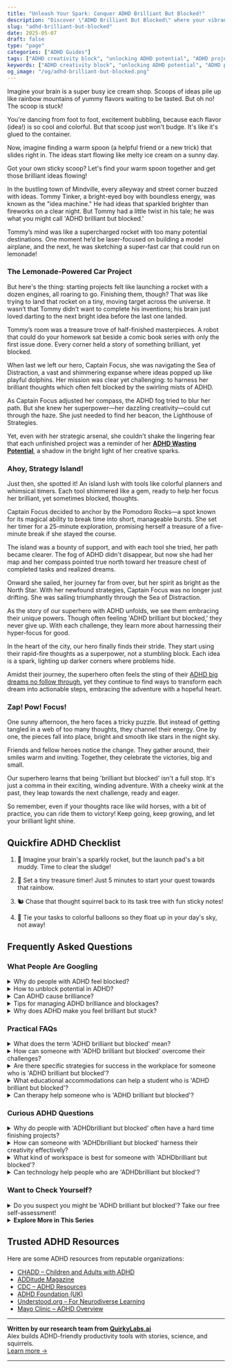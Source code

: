```yaml
---
title: "Unleash Your Spark: Conquer ADHD Brilliant But Blocked!"
description: "Discover \"ADHD Brilliant But Blocked\" where your vibrant ideas find freedom! Feel seen & uplifted as we melt those mental blocks together with warmth and playfulness."
slug: "adhd-brilliant-but-blocked"
date: 2025-05-07
draft: false
type: "page"
categories: ["ADHD Guides"]
tags: ["ADHD creativity block", "unlocking ADHD potential", "ADHD project completion", "ADHD idea management", "ADHD motivation tips", "ADHD support strategies", "ADHD playful solutions"]
keywords: ["ADHD creativity block", "unlocking ADHD potential", "ADHD project completion", "ADHD idea management", "ADHD motivation tips", "ADHD support strategies", "ADHD playful solutions"]
og_image: "/og/adhd-brilliant-but-blocked.png"
---
```


Imagine your brain is a super busy ice cream shop. Scoops of ideas pile up like rainbow mountains of yummy flavors waiting to be tasted. But oh no! The scoop is stuck!

You're dancing from foot to foot, excitement bubbling, because each flavor (idea!) is so cool and colorful. But that scoop just won't budge. It's like it's glued to the container.

Now, imagine finding a warm spoon (a helpful friend or a new trick) that slides right in. The ideas start flowing like melty ice cream on a sunny day.

Got your own sticky scoop? Let's find your warm spoon together and get those brilliant ideas flowing!

In the bustling town of Mindville, every alleyway and street corner buzzed with ideas. Tommy Tinker, a bright-eyed boy with boundless energy, was known as the "idea machine." He had ideas that sparkled brighter than fireworks on a clear night. But Tommy had a little twist in his tale; he was what you might call 'ADHD brilliant but blocked.'

Tommy’s mind was like a supercharged rocket with too many potential destinations. One moment he’d be laser-focused on building a model airplane, and the next, he was sketching a super-fast car that could run on lemonade!

### The Lemonade-Powered Car Project

But here's the thing: starting projects felt like launching a rocket with a dozen engines, all roaring to go. Finishing them, though? That was like trying to land that rocket on a tiny, moving target across the universe. It wasn’t that Tommy didn’t want to complete his inventions; his brain just loved darting to the next bright idea before the last one landed.

Tommy’s room was a treasure trove of half-finished masterpieces. A robot that could do your homework sat beside a comic book series with only the first issue done. Every corner held a story of something brilliant, yet blocked.

When last we left our hero, Captain Focus, she was navigating the Sea of Distraction, a vast and shimmering expanse where ideas popped up like playful dolphins. Her mission was clear yet challenging: to harness her brilliant thoughts which often felt blocked by the swirling mists of ADHD.

As Captain Focus adjusted her compass, the ADHD fog tried to blur her path. But she knew her superpower—her dazzling creativity—could cut through the haze. She just needed to find her beacon, the Lighthouse of Strategies.

Yet, even with her strategic arsenal, she couldn't shake the lingering fear that each unfinished project was a reminder of her **[ADHD Wasting Potential](/pages/adhd-wasting-potential/)**, a shadow in the bright light of her creative sparks.

### Ahoy, Strategy Island!

Just then, she spotted it! An island lush with tools like colorful planners and whimsical timers. Each tool shimmered like a gem, ready to help her focus her brilliant, yet sometimes blocked, thoughts.

Captain Focus decided to anchor by the Pomodoro Rocks—a spot known for its magical ability to break time into short, manageable bursts. She set her timer for a 25-minute exploration, promising herself a treasure of a five-minute break if she stayed the course.

The island was a bounty of support, and with each tool she tried, her path became clearer. The fog of ADHD didn't disappear, but now she had her map and her compass pointed true north toward her treasure chest of completed tasks and realized dreams.

Onward she sailed, her journey far from over, but her spirit as bright as the North Star. With her newfound strategies, Captain Focus was no longer just drifting. She was sailing triumphantly through the Sea of Distraction.

As the story of our superhero with ADHD unfolds, we see them embracing their unique powers. Though often feeling 'ADHD brilliant but blocked,' they never give up. With each challenge, they learn more about harnessing their hyper-focus for good.

In the heart of the city, our hero finally finds their stride. They start using their rapid-fire thoughts as a superpower, not a stumbling block. Each idea is a spark, lighting up darker corners where problems hide.

Amidst their journey, the superhero often feels the sting of their [ADHD big dreams no follow through](/pages/adhd-big-dreams-no-follow-through/), yet they continue to find ways to transform each dream into actionable steps, embracing the adventure with a hopeful heart.

### Zap! Pow! Focus!

One sunny afternoon, the hero faces a tricky puzzle. But instead of getting tangled in a web of too many thoughts, they channel their energy. One by one, the pieces fall into place, bright and smooth like stars in the night sky.

Friends and fellow heroes notice the change. They gather around, their smiles warm and inviting. Together, they celebrate the victories, big and small.

Our superhero learns that being 'brilliant but blocked' isn't a full stop. It's just a comma in their exciting, winding adventure. With a cheeky wink at the past, they leap towards the next challenge, ready and eager.

So remember, even if your thoughts race like wild horses, with a bit of practice, you can ride them to victory! Keep going, keep growing, and let your brilliant light shine.

## Quickfire ADHD Checklist

1. 🚀 Imagine your brain's a sparkly rocket, but the launch pad's a bit muddy. Time to clear the sludge!

2. 🌈 Set a tiny treasure timer! Just 5 minutes to start your quest towards that rainbow.

3. 🐿️ Chase that thought squirrel back to its task tree with fun sticky notes!

4. 🎈 Tie your tasks to colorful balloons so they float up in your day's sky, not away!

## Frequently Asked Questions



### What People Are Googling

<details><summary>Why do people with ADHD feel blocked?</summary><p>Feeling blocked is a common experience for individuals with ADHD, often stemming from the way their brains process information and prioritize tasks. This can feel like hitting a wall, where starting or continuing a task feels nearly impossible, not due to a lack of effort but because of how their brain is wired. It's important to understand that this isn't a failure or a lack of willpower; it's just a part of the ADHD experience. Finding strategies that work for you, such as breaking tasks into smaller steps or using timers, can help ease these feelings of being blocked and make tasks more manageable.</p></details>
<details><summary>How to unblock potential in ADHD?</summary><p>Unlocking your potential with ADHD is all about embracing your unique strengths and finding strategies that work for you. Start by exploring areas where you naturally excel or feel most enthusiastic—your ADHD can often enhance creativity, energy, or problem-solving abilities. Setting up a structured environment with clear, manageable goals can really help in reducing overwhelm and boosting productivity. Remember, finding a supportive community or coach can also make a tremendous difference, offering both understanding and practical advice tailored to your needs.</p></details>
<details><summary>Can ADHD cause brilliance?</summary><p>Absolutely, ADHD can be associated with unique strengths that might manifest as brilliance in various ways! Many people with ADHD are known for their creativity, ability to think outside the box, and rapid problem-solving skills. These traits can lead to innovative ideas and exceptional achievements in numerous fields, from the arts to sciences and beyond. It's all about harnessing those vibrant ADHD qualities in an environment that values and encourages them.</p></details>
<details><summary>Tips for managing ADHD brilliance and blockages?</summary><p>Absolutely, managing ADHD's unique blend of brilliance and occasional blockages can be like navigating a river with both smooth currents and tricky rapids. One helpful tip is to embrace your natural peaks of high energy and creativity by keeping a notebook or digital app handy to jot down ideas and insights as they come. During times when you feel blocked or unfocused, break tasks into smaller, manageable steps and set clear, attainable goals for each part—this can make the process less daunting. Also, don't forget to be kind to yourself and recognize that fluctuations in productivity are perfectly normal; it's all about finding your flow and riding the waves at your own pace.</p></details>
<details><summary>Why does ADHD make you feel brilliant but stuck?</summary><p>Having ADHD can often feel like being in a room filled with a hundred televisions, each playing something fascinating—your brain is bursting with ideas, insights, and bursts of brilliance! However, this same whirlwind of thoughts can make it tricky to pick just one thing to focus on, leaving you feeling stuck or overwhelmed. Think of it as having a supercharged brain that doesn't always want to follow a straight path. It’s perfectly okay, and together, we can find strategies to harness that brilliance effectively and navigate through the feeling of being stuck.</p></details>



### Practical FAQs

<details><summary>What does the term 'ADHD brilliant but blocked' mean?</summary><p>The phrase "ADHD brilliant but blocked" captures a common experience among those with ADHD, where you have a wealth of ideas and a vibrant imagination, but face hurdles in executing those ideas consistently due to various ADHD-related challenges. This can often feel like there's a barrier between your potential and your ability to express or achieve it. It's like having a treasure chest full of sparkling jewels locked inside a box—you know the value and creativity you possess, but sometimes the key to the lock is hard to find. Remember, this is a shared struggle within the ADHD community, and exploring strategies to unlock that chest can be incredibly rewarding.</p></details>
<details><summary>How can someone with 'ADHD brilliant but blocked' overcome their challenges?</summary><p>Oh, navigating the "ADHD brilliant but blocked" feeling can indeed be quite a journey, but remember, you're not alone in this! A good starting point is breaking tasks into smaller, more manageable pieces to avoid feeling overwhelmed. It’s also really helpful to set up a cozy, distraction-free workspace where your creativity can bloom. Don’t forget, regular check-ins with a coach or a supportive community can provide that extra layer of encouragement and accountability needed to keep pushing forward. You've got this!</p></details>
<details><summary>Are there specific strategies for success in the workplace for someone who is 'ADHD brilliant but blocked'?</summary><p>Absolutely, there are numerous strategies that can really help someone with ADHD shine in the workplace! One effective approach is to break larger projects into smaller, manageable tasks. This can help in making the work less overwhelming and more approachable. It’s also helpful to use tools like timers or apps designed to enhance focus and structure your time. Lastly, don't hesitate to communicate with your team about your unique working style; most coworkers will appreciate your honesty and may even offer their support. Remember, your creativity and dynamism are incredible assets!</p></details>
<details><summary>What educational accommodations can help a student who is 'ADHD brilliant but blocked'?</summary><p>Absolutely, navigating school with ADHD can definitely have its unique set of challenges, but with the right accommodations, students can truly thrive! For someone who is "ADHD brilliant but blocked," tailored accommodations such as extended time on tests, a quiet room for work, and the option to take frequent breaks can be incredibly beneficial. Additionally, using graphic organizers and having access to lecture notes in advance can help manage information overload and keep thoughts organized. Remember, these adaptations are there to support the student's learning style and help them showcase their brilliance without unnecessary barriers!</p></details>
<details><summary>Can therapy help someone who is 'ADHD brilliant but blocked'?</summary><p>Absolutely! Therapy can be a wonderful resource for someone who feels "ADHD brilliant but blocked." It provides a supportive space to explore the unique ways your ADHD manifests and to develop strategies tailored to your specific needs. A therapist, especially one familiar with ADHD, can assist you in understanding and navigating the obstacles you face, helping to unlock your full potential. Together, you can work on techniques that enhance focus, organization, and emotional regulation, allowing your brilliance to shine through more consistently.</p></details>



### Curious ADHD Questions

<details><summary>Why do people with 'ADHDbrilliant but blocked' often have a hard time finishing projects?</summary><p>Oh, it’s quite common for folks with ADHD to be buzzing with brilliant ideas but feel blocked when it comes to seeing projects through to the end. This often happens because the sustained attention and organization needed to finish a task can be really challenging with ADHD. The initial stages of a project are usually exciting and full of novelty, which naturally grabs the attention of someone with ADHD. However, as the project progresses and the novelty wears off, maintaining focus can become a bit of a struggle. It’s like having a brain that’s a bit too fond of the exciting start but gets a bit weary when the path gets familiar and less stimulating.</p></details>
<details><summary>How can someone with 'ADHDbrilliant but blocked' harness their creativity effectively?</summary><p>Absolutely, the feeling of being 'brilliant but blocked' is such a common experience for folks with ADHD, and it's wonderful that you want to channel your creativity! A helpful first step could be setting up a cozy, clutter-free space designated just for your creative tasks. This can reduce distractions and help cue your brain that it's time to focus on creating. Additionally, consider using timers to break work into manageable chunks — this can help keep your energy levels steady and prevent burnout. Lastly, embrace your natural peak times; if you find you’re more creative in the morning or late at night, go with it and use those times to create and explore your ideas.</p></details>
<details><summary>What kind of workspace is best for someone with 'ADHDbrilliant but blocked'?</summary><p>Creating a workspace that caters to the unique needs of someone with ADHD, especially when feeling 'brilliant but blocked', can be wonderfully effective! Aim for a space that minimizes distractions; this could mean a quiet corner with a comfortable chair or a desk facing away from high-traffic areas. It’s also helpful to have organizational tools at hand—think labeled bins, color-coded files, or digital apps that help keep your thoughts and tasks neatly aligned. Adding personal touches that inspire you, like motivational quotes, fun gadgets, or a small plant, can also boost your mood and creativity, making your workspace a truly inviting and productive haven!</p></details>
<details><summary>Can technology help people who are 'ADHDbrilliant but blocked'?</summary><p>Absolutely, technology can be a wonderful ally for those who are "ADHD brilliant but blocked"! There are numerous apps and tools designed to help manage time, stay organized, and keep track of tasks, which can really reduce the feeling of being overwhelmed. Plus, technology can offer customizable solutions, like setting reminders for deadlines or breaking projects into smaller, more manageable pieces. Embracing these tools might just help unlock that brilliant potential by easing the blockages that come with ADHD.</p></details>



### Want to Check Yourself?

<details><summary>Do you suspect you might be 'ADHD brilliant but blocked'? Take our free self-assessment!</summary><p>Absolutely, taking a self-assessment can be a great first step in understanding yourself better! It’s completely normal to feel both incredibly capable and yet sometimes inexplicably stuck. This assessment is designed to help you identify patterns that might hint at ADHD, while also recognizing your unique strengths. Remember, this is just a starting point, and whatever the outcome, you're taking a positive step toward self-discovery and potentially greater clarity.</p></details>

<script type="application/ld+json">
{
  "@context": "https://schema.org",
  "@type": "FAQPage",
  "mainEntity": [
    {
      "@type": "Question",
      "name": "Why do people with ADHD feel blocked?",
      "acceptedAnswer": {
        "@type": "Answer",
        "text": "Feeling blocked is a common experience for individuals with ADHD, often stemming from the way their brains process information and prioritize tasks. This can feel like hitting a wall, where starting or continuing a task feels nearly impossible, not due to a lack of effort but because of how their brain is wired. It's important to understand that this isn't a failure or a lack of willpower; it's just a part of the ADHD experience. Finding strategies that work for you, such as breaking tasks into smaller steps or using timers, can help ease these feelings of being blocked and make tasks more manageable."
      }
    },
    {
      "@type": "Question",
      "name": "How to unblock potential in ADHD?",
      "acceptedAnswer": {
        "@type": "Answer",
        "text": "Unlocking your potential with ADHD is all about embracing your unique strengths and finding strategies that work for you. Start by exploring areas where you naturally excel or feel most enthusiastic\u2014your ADHD can often enhance creativity, energy, or problem-solving abilities. Setting up a structured environment with clear, manageable goals can really help in reducing overwhelm and boosting productivity. Remember, finding a supportive community or coach can also make a tremendous difference, offering both understanding and practical advice tailored to your needs."
      }
    },
    {
      "@type": "Question",
      "name": "Can ADHD cause brilliance?",
      "acceptedAnswer": {
        "@type": "Answer",
        "text": "Absolutely, ADHD can be associated with unique strengths that might manifest as brilliance in various ways! Many people with ADHD are known for their creativity, ability to think outside the box, and rapid problem-solving skills. These traits can lead to innovative ideas and exceptional achievements in numerous fields, from the arts to sciences and beyond. It's all about harnessing those vibrant ADHD qualities in an environment that values and encourages them."
      }
    },
    {
      "@type": "Question",
      "name": "Tips for managing ADHD brilliance and blockages?",
      "acceptedAnswer": {
        "@type": "Answer",
        "text": "Absolutely, managing ADHD's unique blend of brilliance and occasional blockages can be like navigating a river with both smooth currents and tricky rapids. One helpful tip is to embrace your natural peaks of high energy and creativity by keeping a notebook or digital app handy to jot down ideas and insights as they come. During times when you feel blocked or unfocused, break tasks into smaller, manageable steps and set clear, attainable goals for each part\u2014this can make the process less daunting. Also, don't forget to be kind to yourself and recognize that fluctuations in productivity are perfectly normal; it's all about finding your flow and riding the waves at your own pace."
      }
    },
    {
      "@type": "Question",
      "name": "Why does ADHD make you feel brilliant but stuck?",
      "acceptedAnswer": {
        "@type": "Answer",
        "text": "Having ADHD can often feel like being in a room filled with a hundred televisions, each playing something fascinating\u2014your brain is bursting with ideas, insights, and bursts of brilliance! However, this same whirlwind of thoughts can make it tricky to pick just one thing to focus on, leaving you feeling stuck or overwhelmed. Think of it as having a supercharged brain that doesn't always want to follow a straight path. It\u2019s perfectly okay, and together, we can find strategies to harness that brilliance effectively and navigate through the feeling of being stuck."
      }
    }
  ]
}
</script>
<script type="application/ld+json">
{
  "@context": "https://schema.org",
  "@type": "Article",
  "author": {
    "@type": "Person",
    "name": "QuirkyLabs",
    "url": "https://quirkylabs.ai/about"
  },
  "headline": "\"Unleash Your Spark: Conquer ADHD Brilliant But Blocked!\"",
  "mainEntityOfPage": "https://blog.quirkylabs.ai/pages/adhd-brilliant-but-blocked/",
  "datePublished": "2025-05-07"
}
</script>
<script type="application/ld+json">
{
  "@context": "https://schema.org",
  "@type": "BreadcrumbList",
  "itemListElement": [
    {
      "@type": "ListItem",
      "position": 1,
      "name": "Home",
      "item": "https://quirkylabs.ai/"
    },
    {
      "@type": "ListItem",
      "position": 2,
      "name": "Blog",
      "item": "https://blog.quirkylabs.ai/"
    },
    {
      "@type": "ListItem",
      "position": 3,
      "name": "\"Unleash Your Spark: Conquer ADHD Brilliant But Blocked!\"",
      "item": "https://blog.quirkylabs.ai/pages/adhd-brilliant-but-blocked/"
    }
  ]
}
</script>

<details>
<summary><strong>Explore More in This Series</strong></summary>

- [Adhd Sabotaging Success](/pages/adhd-sabotaging-success/)
- [Adhd Starting Everything](/pages/adhd-starting-everything/)
- [Adhd Ideas Keep Coming](/pages/adhd-ideas-keep-coming/)
- [Adhd Shiny Object Syndrome](/pages/adhd-shiny-object-syndrome/)
- [Adhd Dreams Vs Reality](/pages/adhd-dreams-vs-reality/)
- [Adhd Followthrough Fatigue](/pages/adhd-followthrough-fatigue/)
- [Adhd Wasting Potential](/pages/adhd-wasting-potential/)
- [Adhd Motivation Vanishes](/pages/adhd-motivation-vanishes/)
</details>



## Trusted ADHD Resources

Here are some ADHD resources from reputable organizations:

- [CHADD – Children and Adults with ADHD](https://chadd.org)
- [ADDitude Magazine](https://www.additudemag.com)
- [CDC – ADHD Resources](https://www.cdc.gov/ncbddd/adhd)
- [ADHD Foundation (UK)](https://www.adhdfoundation.org.uk)
- [Understood.org – For Neurodiverse Learning](https://www.understood.org)
- [Mayo Clinic – ADHD Overview](https://www.mayoclinic.org/diseases-conditions/adhd)


---

**Written by our research team from [QuirkyLabs.ai](https://quirkylabs.ai)**  
Alex builds ADHD-friendly productivity tools with stories, science, and squirrels.  
[Learn more →](https://quirkylabs.ai)

---